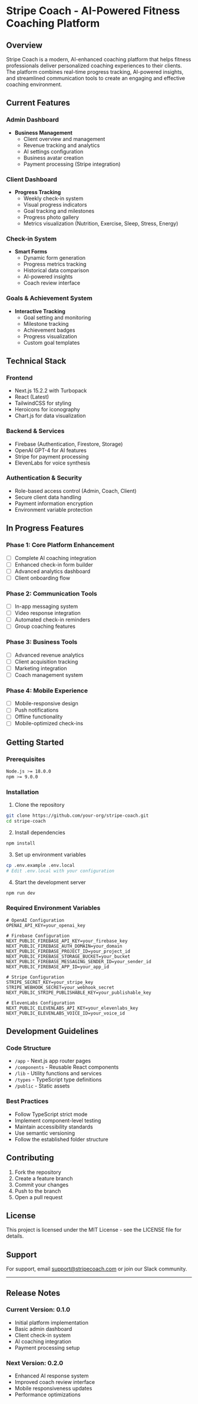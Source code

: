 # Stripe Coach - AI-Powered Fitness Coaching Platform

## Overview
Stripe Coach is a modern, AI-enhanced coaching platform that helps fitness professionals deliver personalized coaching experiences to their clients. The platform combines real-time progress tracking, AI-powered insights, and streamlined communication tools to create an engaging and effective coaching environment.

## Current Features

### Admin Dashboard
- **Business Management**
  - Client overview and management
  - Revenue tracking and analytics
  - AI settings configuration
  - Business avatar creation
  - Payment processing (Stripe integration)

### Client Dashboard
- **Progress Tracking**
  - Weekly check-in system
  - Visual progress indicators
  - Goal tracking and milestones
  - Progress photo gallery
  - Metrics visualization (Nutrition, Exercise, Sleep, Stress, Energy)

### Check-in System
- **Smart Forms**
  - Dynamic form generation
  - Progress metrics tracking
  - Historical data comparison
  - AI-powered insights
  - Coach review interface

### Goals & Achievement System
- **Interactive Tracking**
  - Goal setting and monitoring
  - Milestone tracking
  - Achievement badges
  - Progress visualization
  - Custom goal templates

## Technical Stack

### Frontend
- Next.js 15.2.2 with Turbopack
- React (Latest)
- TailwindCSS for styling
- Heroicons for iconography
- Chart.js for data visualization

### Backend & Services
- Firebase (Authentication, Firestore, Storage)
- OpenAI GPT-4 for AI features
- Stripe for payment processing
- ElevenLabs for voice synthesis

### Authentication & Security
- Role-based access control (Admin, Coach, Client)
- Secure client data handling
- Payment information encryption
- Environment variable protection

## In Progress Features

### Phase 1: Core Platform Enhancement
- [ ] Complete AI coaching integration
- [ ] Enhanced check-in form builder
- [ ] Advanced analytics dashboard
- [ ] Client onboarding flow

### Phase 2: Communication Tools
- [ ] In-app messaging system
- [ ] Video response integration
- [ ] Automated check-in reminders
- [ ] Group coaching features

### Phase 3: Business Tools
- [ ] Advanced revenue analytics
- [ ] Client acquisition tracking
- [ ] Marketing integration
- [ ] Coach management system

### Phase 4: Mobile Experience
- [ ] Mobile-responsive design
- [ ] Push notifications
- [ ] Offline functionality
- [ ] Mobile-optimized check-ins

## Getting Started

### Prerequisites
```bash
Node.js >= 18.0.0
npm >= 9.0.0
```

### Installation
1. Clone the repository
```bash
git clone https://github.com/your-org/stripe-coach.git
cd stripe-coach
```

2. Install dependencies
```bash
npm install
```

3. Set up environment variables
```bash
cp .env.example .env.local
# Edit .env.local with your configuration
```

4. Start the development server
```bash
npm run dev
```

### Required Environment Variables
```
# OpenAI Configuration
OPENAI_API_KEY=your_openai_key

# Firebase Configuration
NEXT_PUBLIC_FIREBASE_API_KEY=your_firebase_key
NEXT_PUBLIC_FIREBASE_AUTH_DOMAIN=your_domain
NEXT_PUBLIC_FIREBASE_PROJECT_ID=your_project_id
NEXT_PUBLIC_FIREBASE_STORAGE_BUCKET=your_bucket
NEXT_PUBLIC_FIREBASE_MESSAGING_SENDER_ID=your_sender_id
NEXT_PUBLIC_FIREBASE_APP_ID=your_app_id

# Stripe Configuration
STRIPE_SECRET_KEY=your_stripe_key
STRIPE_WEBHOOK_SECRET=your_webhook_secret
NEXT_PUBLIC_STRIPE_PUBLISHABLE_KEY=your_publishable_key

# ElevenLabs Configuration
NEXT_PUBLIC_ELEVENLABS_API_KEY=your_elevenlabs_key
NEXT_PUBLIC_ELEVENLABS_VOICE_ID=your_voice_id
```

## Development Guidelines

### Code Structure
- `/app` - Next.js app router pages
- `/components` - Reusable React components
- `/lib` - Utility functions and services
- `/types` - TypeScript type definitions
- `/public` - Static assets

### Best Practices
- Follow TypeScript strict mode
- Implement component-level testing
- Maintain accessibility standards
- Use semantic versioning
- Follow the established folder structure

## Contributing
1. Fork the repository
2. Create a feature branch
3. Commit your changes
4. Push to the branch
5. Open a pull request

## License
This project is licensed under the MIT License - see the LICENSE file for details.

## Support
For support, email support@stripecoach.com or join our Slack community.

---

## Release Notes

### Current Version: 0.1.0
- Initial platform implementation
- Basic admin dashboard
- Client check-in system
- AI coaching integration
- Payment processing setup

### Next Version: 0.2.0
- Enhanced AI response system
- Improved coach review interface
- Mobile responsiveness updates
- Performance optimizations 